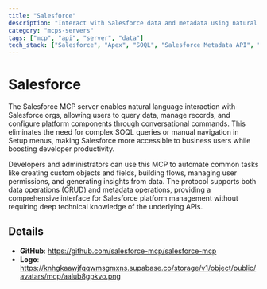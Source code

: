```yaml
---
title: "Salesforce"
description: "Interact with Salesforce data and metadata using natural language for data management, platform configuration, and automation."
category: "mcps-servers"
tags: ["mcp", "api", "server", "data"]
tech_stack: ["Salesforce", "Apex", "SOQL", "Salesforce Metadata API", "Salesforce Platform"]
---
```


# Salesforce

The Salesforce MCP server enables natural language interaction with Salesforce orgs, allowing users to query data, manage records, and configure platform components through conversational commands. This eliminates the need for complex SOQL queries or manual navigation in Setup menus, making Salesforce more accessible to business users while boosting developer productivity.

Developers and administrators can use this MCP to automate common tasks like creating custom objects and fields, building flows, managing user permissions, and generating insights from data. The protocol supports both data operations (CRUD) and metadata operations, providing a comprehensive interface for Salesforce platform management without requiring deep technical knowledge of the underlying APIs.

## Details

- **GitHub**: https://github.com/salesforce-mcp/salesforce-mcp
- **Logo**: https://knhgkaawjfqqwmsgmxns.supabase.co/storage/v1/object/public/avatars/mcp/aalub8gpkvo.png
